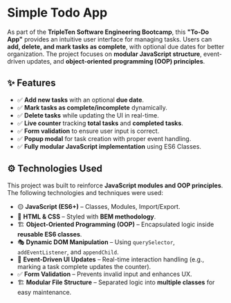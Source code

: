 # Simple Todo App

As part of the **TripleTen Software Engineering Bootcamp**, this **"To-Do App"** provides an intuitive user interface for managing tasks. Users can **add, delete, and mark tasks as complete**, with optional due dates for better organization. The project focuses on **modular JavaScript structure**, event-driven updates, and **object-oriented programming (OOP) principles**.

## **✨ Features**

- ✅ **Add new tasks** with an optional **due date**.
- ✅ **Mark tasks as complete/incomplete** dynamically.
- ✅ **Delete tasks** while updating the UI in real-time.
- ✅ **Live counter** tracking **total tasks** and **completed tasks**.
- ✅ **Form validation** to ensure user input is correct.
- ✅ **Popup modal** for task creation with proper event handling.
- ✅ **Fully modular JavaScript implementation** using ES6 Classes.

## **⚙️ Technologies Used**

This project was built to reinforce **JavaScript modules and OOP principles**.  
The following technologies and techniques were used:

- 🟡 **JavaScript (ES6+)** – Classes, Modules, Import/Export.
- 🎨 **HTML & CSS** – Styled with **BEM methodology**.
- 🏗 **Object-Oriented Programming (OOP)** – Encapsulated logic inside **reusable ES6 classes**.
- 🎭 **Dynamic DOM Manipulation** – Using `querySelector`, `addEventListener`, and `appendChild`.
- 🔄 **Event-Driven UI Updates** – Real-time interaction handling (e.g., marking a task complete updates the counter).
- ✅ **Form Validation** – Prevents invalid input and enhances UX.
- 🏗 **Modular File Structure** – Separated logic into **multiple classes** for easy maintenance.
